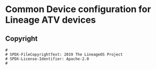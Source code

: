 # Common Device configuration for Lineage ATV devices

## Copyright

```
#
# SPDX-FileCopyrightText: 2019 The LineageOS Project
# SPDX-License-Identifier: Apache-2.0
#
```
